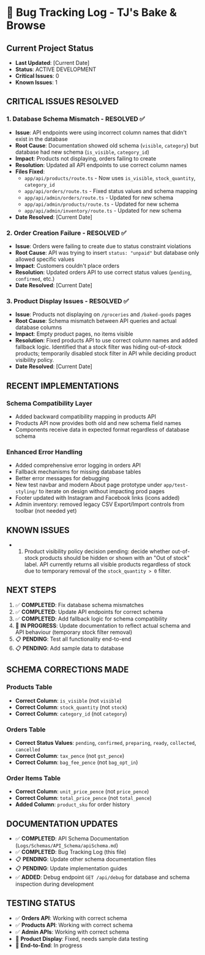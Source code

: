 # 🐛 Bug Tracking Log - TJ's Bake & Browse

## **Current Project Status**

- **Last Updated**: [Current Date]
- **Status**: ACTIVE DEVELOPMENT
- **Critical Issues**: 0
- **Known Issues**: 1

## **CRITICAL ISSUES RESOLVED**

### **1. Database Schema Mismatch - RESOLVED ✅**

- **Issue**: API endpoints were using incorrect column names that didn't exist in the database
- **Root Cause**: Documentation showed old schema (`visible`, `category`) but database had new schema (`is_visible`, `category_id`)
- **Impact**: Products not displaying, orders failing to create
- **Resolution**: Updated all API endpoints to use correct column names
- **Files Fixed**:
  - `app/api/products/route.ts` - Now uses `is_visible`, `stock_quantity`, `category_id`
  - `app/api/orders/route.ts` - Fixed status values and schema mapping
  - `app/api/admin/orders/route.ts` - Updated for new schema
  - `app/api/admin/products/route.ts` - Updated for new schema
  - `app/api/admin/inventory/route.ts` - Updated for new schema
- **Date Resolved**: [Current Date]

### **2. Order Creation Failure - RESOLVED ✅**

- **Issue**: Orders were failing to create due to status constraint violations
- **Root Cause**: API was trying to insert `status: "unpaid"` but database only allowed specific values
- **Impact**: Customers couldn't place orders
- **Resolution**: Updated orders API to use correct status values (`pending`, `confirmed`, etc.)
- **Date Resolved**: [Current Date]

### **3. Product Display Issues - RESOLVED ✅**

- **Issue**: Products not displaying on `/groceries` and `/baked-goods` pages
- **Root Cause**: Schema mismatch between API queries and actual database columns
- **Impact**: Empty product pages, no items visible
- **Resolution**: Fixed products API to use correct column names and added fallback logic. Identified that a stock filter was hiding out-of-stock products; temporarily disabled stock filter in API while deciding product visibility policy.
- **Date Resolved**: [Current Date]

## **RECENT IMPLEMENTATIONS**

### **Schema Compatibility Layer**

- Added backward compatibility mapping in products API
- Products API now provides both old and new schema field names
- Components receive data in expected format regardless of database schema

### **Enhanced Error Handling**

- Added comprehensive error logging in orders API
- Fallback mechanisms for missing database tables
- Better error messages for debugging
- New test navbar and modern About page prototype under `app/test-styling/` to iterate on design without impacting prod pages
- Footer updated with Instagram and Facebook links (icons added)
- Admin inventory: removed legacy CSV Export/Import controls from toolbar (not needed yet)

## **KNOWN ISSUES**

- 1. Product visibility policy decision pending: decide whether out-of-stock products should be hidden or shown with an "Out of stock" label. API currently returns all visible products regardless of stock due to temporary removal of the `stock_quantity > 0` filter.

## **NEXT STEPS**

1. ✅ **COMPLETED**: Fix database schema mismatches
2. ✅ **COMPLETED**: Update API endpoints for correct schema
3. ✅ **COMPLETED**: Add fallback logic for schema compatibility
4. 🔄 **IN PROGRESS**: Update documentation to reflect actual schema and API behaviour (temporary stock filter removal)
5. 📋 **PENDING**: Test all functionality end-to-end
6. 📋 **PENDING**: Add sample data to database

## **SCHEMA CORRECTIONS MADE**

### **Products Table**

- **Correct Column**: `is_visible` (not `visible`)
- **Correct Column**: `stock_quantity` (not `stock`)
- **Correct Column**: `category_id` (not `category`)

### **Orders Table**

- **Correct Status Values**: `pending`, `confirmed`, `preparing`, `ready`, `collected`, `cancelled`
- **Correct Column**: `tax_pence` (not `gst_pence`)
- **Correct Column**: `bag_fee_pence` (not `bag_opt_in`)

### **Order Items Table**

- **Correct Column**: `unit_price_pence` (not `price_pence`)
- **Correct Column**: `total_price_pence` (not `total_pence`)
- **Added Column**: `product_sku` for order history

## **DOCUMENTATION UPDATES**

- ✅ **COMPLETED**: API Schema Documentation (`Logs/Schemas/API_Schema/apiSchema.md`)
- ✅ **COMPLETED**: Bug Tracking Log (this file)
- 📋 **PENDING**: Update other schema documentation files
- 📋 **PENDING**: Update implementation guides
- ✅ **ADDED**: Debug endpoint `GET /api/debug` for database and schema inspection during development

## **TESTING STATUS**

- ✅ **Orders API**: Working with correct schema
- ✅ **Products API**: Working with correct schema
- ✅ **Admin APIs**: Working with correct schema
- 🔄 **Product Display**: Fixed, needs sample data testing
- 🔄 **End-to-End**: In progress

